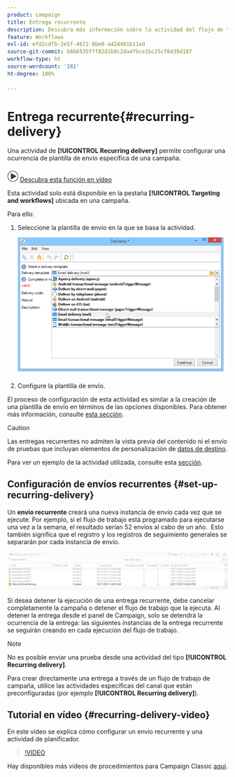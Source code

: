 ```yaml
---
product: campaign
title: Entrega recurrente
description: Descubra más información sobre la actividad del flujo de trabajo Entrega recurrente
feature: Workflows
exl-id: efd2cdfb-2e5f-4672-8be8-a424481b11ed
source-git-commit: b666535f7f82d1b8c2da4fbce1bc25cf8d39d187
workflow-type: ht
source-wordcount: '281'
ht-degree: 100%

---
```


# Entrega recurrente{#recurring-delivery}

Una actividad de **[!UICONTROL Recurring delivery]** permite configurar una ocurrencia de plantilla de envío específica de una campaña.

![](assets/do-not-localize/how-to-video.png) [Descubra esta función en vídeo](#recurring-delivery-video)

Esta actividad solo está disponible en la pestaña **[!UICONTROL Targeting and workflows]** ubicada en una campaña.

Para ello:

1. Seleccione la plantilla de envío en la que se basa la actividad.

   ![](assets/recurring_delivery_001.png)

1. Configure la plantilla de envío.

El proceso de configuración de esta actividad es similar a la creación de una plantilla de envío en términos de las opciones disponibles. Para obtener más información, consulte [esta sección](../../delivery/using/about-templates.md).

>[!CAUTION]
>
>Las entregas recurrentes no admiten la vista previa del contenido ni el envío de pruebas que incluyan elementos de personalización de [datos de destino](../../workflow/using/data-life-cycle.md#target-data).

Para ver un ejemplo de la actividad utilizada, consulte esta [sección](sending-a-birthday-email.md#creating-a-recurring-delivery-in-a-targeting-workflow).

## Configuración de envíos recurrentes {#set-up-recurring-delivery}

Un **envío recurrente** creará una nueva instancia de envío cada vez que se ejecute. Por ejemplo, si el flujo de trabajo está programado para ejecutarse una vez a la semana, el resultado serían 52 envíos al cabo de un año.  Esto también significa que el registro y los registros de seguimiento generales se separarán por cada instancia de envío.

![Entrega recurrente](assets/delivery_recurring.jpg)

Si desea detener la ejecución de una entrega recurrente, debe cancelar completamente la campaña o detener el flujo de trabajo que la ejecuta. Al detener la entrega desde el panel de Campaign, solo se detendrá la ocurrencia de la entrega: las siguientes instancias de la entrega recurrente se seguirán creando en cada ejecución del flujo de trabajo.

>[!NOTE]
>
>No es posible enviar una prueba desde una actividad del tipo **[!UICONTROL Recurring delivery]**.
> 
>Para crear directamente una entrega a través de un flujo de trabajo de campaña, utilice las actividades específicas del canal que están preconfiguradas (por ejemplo **[!UICONTROL Recurring delivery]**).

## Tutorial en vídeo {#recurring-delivery-video}

En este vídeo se explica cómo configurar un envío recurrente y una actividad de planificador.

>[!VIDEO](https://video.tv.adobe.com/v/25040?quality=12)

Hay disponibles más vídeos de procedimientos para Campaign Classic [aquí](https://experienceleague.adobe.com/docs/campaign-classic-learn/tutorials/overview.html?lang=es).
